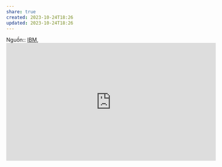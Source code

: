 ```yaml
---
share: true
created: 2023-10-24T18:26
updated: 2023-10-24T18:26
---
```

Nguồn:: [IBM](../../../%E2%9A%A1Hi%E1%BB%83u%20bi%E1%BA%BFt%20s%C3%A2u/%CE%9E%20Ngu%E1%BB%93n/IBM.md#), <iframe width="560" height="315" src="https://www.youtube.com/embed/KHoEbRH46Zk" title="YouTube video player" frameborder="0" allow="accelerometer; autoplay; clipboard-write; encrypted-media; gyroscope; picture-in-picture; web-share" allowfullscreen></iframe>
